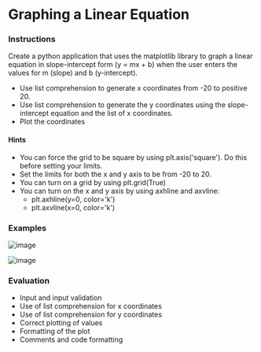 # Graphing a Linear Equation

### Instructions

Create a python application that uses the matplotlib library to graph a linear equation in slope-intercept form
(y = mx + b) when the user enters the values for m (slope) and b (y-intercept).

- Use list comprehension to generate x coordinates from -20 to positive 20.
- Use list comprehension to generate the y coordinates using the slope-intercept equation and the list of x coordinates.
- Plot the coordinates

#### Hints
- You can force the grid to be square by using plt.axis('square'). Do this before setting your limits.
- Set the limits for both the x and y axis to be from -20 to 20.
- You can turn on a grid by using plt.grid(True)
- You can turn on the x and y axis by using axhline and axvline:
  - plt.axhline(y=0, color='k')
  - plt.axvline(x=0, color='k')

### Examples
![image](https://user-images.githubusercontent.com/17011204/235982769-5c27cd15-f917-4531-9b38-3e4b1c4b64cd.png)

![image](https://user-images.githubusercontent.com/17011204/235982793-5b5cec4e-e4ab-4f97-9d8e-2f16538d87ea.png)


### Evaluation
- Input and input validation
- Use of list comprehension for x coordinates
- Use of list comprehension for y coordinates
- Correct plotting of values
- Formatting of the plot
- Comments and code formatting
